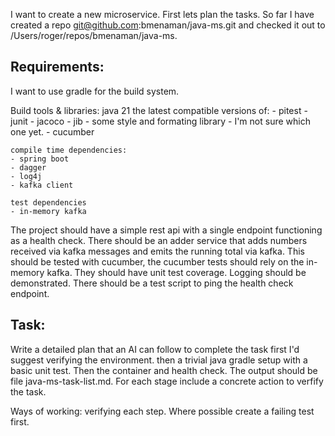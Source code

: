 I want to create a new microservice. First lets plan the tasks. So far I have created a repo git@github.com:bmenaman/java-ms.git and checked it out to /Users/roger/repos/bmenaman/java-ms.

## Requirements:
I want to use gradle for the build system.

Build tools & libraries:
    java 21
    the latest compatible versions of:
    - pitest
    - junit
    - jacoco
    - jib
    - some style and formating library - I'm not sure which one yet.
    - cucumber

    compile time dependencies:
    - spring boot 
    - dagger 
    - log4j
    - kafka client

    test dependencies
    - in-memory kafka

The project should have a simple rest api with a single endpoint functioning as a health check.  There should be an adder service that  adds  numbers received via kafka messages and emits the running total via kafka.  This should be tested with cucumber, the cucumber tests should rely on the in-memory kafka.  They should have unit test coverage. Logging should be demonstrated.  There should be a test script to ping the health check endpoint.

## Task:
Write a detailed plan that an AI can follow to complete the task
 first I'd suggest verifying the environment.  then a trivial java gradle setup with a basic unit test. Then the container and health check. The output should be file java-ms-task-list.md.  For each stage include a concrete action to verfify the task.  

Ways of working:
verifying each step.  Where possible create a failing test first.



